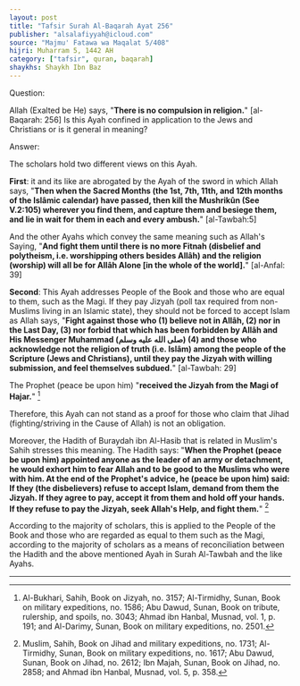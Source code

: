 ```yaml
---
layout: post
title: "Tafsir Surah Al-Baqarah Ayat 256"
publisher: "alsalafiyyah@icloud.com"
source: "Majmu' Fatawa wa Maqalat 5/408"
hijri: Muharram 5, 1442 AH
category: ["tafsir", quran, baqarah]
shaykhs: Shaykh Ibn Baz
---
```


Question: 

Allah (Exalted be He) says, "**There is no compulsion in religion.**" [al-Baqarah: 256] Is this Ayah confined in application to the Jews and Christians or is it general in meaning?

Answer:

The scholars hold two different views on this Ayah. 

**First**: it and its like are abrogated by the Ayah of the sword in which Allah says, "**Then when the Sacred Months (the 1st, 7th, 11th, and 12th months of the Islâmic calendar) have passed, then kill the Mushrikûn (See V.2:105) wherever you find them, and capture them and besiege them, and lie in wait for them in each and every ambush.**" [al-Tawbah:5]

And the other Ayahs which convey the same meaning such as Allah's Saying, "**And fight them until there is no more Fitnah (disbelief and polytheism, i.e. worshipping others besides Allâh) and the religion (worship) will all be for Allâh Alone [in the whole of the world].**" [al-Anfal: 39]

**Second**: This Ayah addresses People of the Book and those who are equal to them, such as the Magi. If they pay Jizyah (poll tax required from non-Muslims living in an Islamic state), they should not be forced to accept Islam as Allah says, "**Fight against those who (1) believe not in Allâh, (2) nor in the Last Day, (3) nor forbid that which has been forbidden by Allâh and His Messenger Muhammad (صلى الله عليه وسلم) (4) and those who acknowledge not the religion of truth (i.e. Islâm) among the people of the Scripture (Jews and Christians), until they pay the Jizyah with willing submission, and feel themselves subdued.**" [al-Tawbah: 29] 

The Prophet (peace be upon him) "**received the Jizyah from the Magi of Hajar.**" [^1] 

Therefore, this Ayah can not stand as a proof for those who claim that Jihad (fighting/striving in the Cause of Allah) is not an obligation.

Moreover, the Hadith of Buraydah ibn Al-Hasib that is related in Muslim's Sahih stresses this meaning. The Hadith says: "**When the Prophet (peace be upon him) appointed anyone as the leader of an army or detachment, he would exhort him to fear Allah and to be good to the Muslims who were with him. At the end of the Prophet's advice, he (peace be upon him) said: If they (the disbelievers) refuse to accept Islam, demand from them the Jizyah. If they agree to pay, accept it from them and hold off your hands. If they refuse to pay the Jizyah, seek Allah's Help, and fight them.**" [^2]

According to the majority of scholars, this is applied to the People of the Book and those who are regarded as equal to them such as the Magi, according to the majority of scholars as a means of reconciliation between the Hadith and the above mentioned Ayah in Surah Al-Tawbah and the like Ayahs.

---

[^1]: Al-Bukhari, Sahih, Book on Jizyah, no. 3157; Al-Tirmidhy, Sunan, Book on military expeditions, no. 1586; Abu Dawud, Sunan, Book on tribute, rulership, and spoils, no. 3043; Ahmad ibn Hanbal, Musnad, vol. 1, p. 191; and Al-Darimy, Sunan, Book on military expeditions, no. 2501.
[^2]: Muslim, Sahih, Book on Jihad and military expeditions, no. 1731; Al-Tirmidhy, Sunan, Book on military expeditions, no. 1617; Abu Dawud, Sunan, Book on Jihad, no. 2612; Ibn Majah, Sunan, Book on Jihad, no. 2858; and Ahmad ibn Hanbal, Musnad, vol. 5, p. 358.
